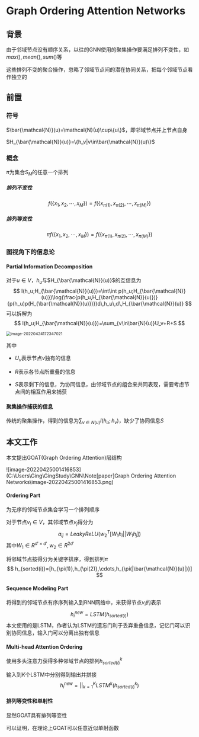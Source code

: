 

# Graph Ordering Attention Networks

## 背景

由于邻域节点没有顺序关系，以往的GNN使用的聚集操作要满足排列不变性，如$max(), mean() ,sum()$等

这些排列不变的聚合操作，忽略了邻域节点间的潜在协同关系，把每个邻域节点看作独立的

## 前置

### 符号

$\bar{\mathcal{N}}(u)=\mathcal{N}(u)\cup\{u\}$，即邻域节点并上节点自身

$H_{\bar{\mathcal{N}}(u)}=\{h_v|v\in\bar{\mathcal{N}}(u)\}$

### 概念

$\pi$为集合$S_M$的任意一个排列

##### 排列不变性

$$
f(\{x_1,x_2,\cdots,x_M\})=f(\{x_{\pi(1)},x_{\pi(2)},\cdots,x_{\pi(M)}\})
$$

##### 排列等变性

$$
\pi f(\{x_1,x_2,\cdots,x_M\})=f(\{x_{\pi(1)},x_{\pi(2)},\cdots,x_{\pi(M)}\})
$$

### 图视角下的信息论

#### Partial Information Decomposition

对于$u\in V$，$h_u$与$H_{\bar{\mathcal{N}}(u)}$的互信息为
$$
I(h_u;H_{\bar{\mathcal{N}}(u)})=\int\int p(h_u;H_{\bar{\mathcal{N}}(u)})\log(\frac{p(h_u,H_{\bar{\mathcal{N}}(u)})}{p(h_u)p(H_{\bar{\mathcal{N}}(u)})})d\,h_u\,d\,H_{\bar{\mathcal{N}}(u)}
$$
可以拆解为
$$
I(h_u;H_{\bar{\mathcal{N}}(u)})=\sum_{v\in\bar{N}(u)}U_v+R+S
$$


<img src="C:\Users\Ging\GingStudy\GNN\Note\[paper]Graph Ordering Attention Networks\image-20220424172347021.png" alt="image-20220424172347021" style="zoom:75%;" />

其中

* $U_v$表示节点$v$独有的信息

* $R$表示各节点所重叠的信息

* $S$表示剩下的信息，为协同信息，由邻域节点的组合来共同表现，需要考虑节点间的相互作用来捕获

#### 聚集操作捕获的信息

传统的聚集操作，得到的信息为$\sum_{v\in N(u)}I(h_u;h_v)$，缺少了协同信息$S$

## 本文工作

本文提出GOAT(Graph Ordering Attention)层结构

![image-20220425001416853](C:\Users\Ging\GingStudy\GNN\Note\[paper]Graph Ordering Attention Networks\image-20220425001416853.png)

#### Ordering Part

为无序的邻域节点集合学习一个排列顺序

对于节点$v_i\in V$，其邻域节点$v_j$得分为
$$
a_{ij}=LeakyReLU(w_2^T[W_1h_i||W_1h_j])
$$
其中$W_1\in R^{d'\times d'},w_2\in R^{2d'}$

将邻域节点按得分为关键字排序，得到排列$\pi$
$$
h_{sorted(i)}=[h_{\pi(1)},h_{\pi(2)},\cdots,h_{\pi(|\bar{\mathcal{N}}(u)|)}]
$$

#### Sequence Modeling Part

将得到的邻域节点有序序列输入到RNN网络中，来获得节点$v_i$的表示
$$
h_i^{new}=LSTM(h_{sorted(i)})
$$
本文使用的是LSTM，作者认为LSTM的遗忘门利于丢弃重叠信息，记忆门可以识别协同信息，输入门可以分离出独有信息

#### Multi-head Attention Ordering

使用多头注意力获得多种邻域节点的排列$h^k_{sorted(i)}$

输入到$K$个LSTM中分别得到输出并拼接
$$
h_i^{new}=||_{k=1}^KLSTM^k(h^k_{sorted(i)})
$$

#### 排列等变性和单射性

显然GOAT具有排列等变性

可以证明，在理论上GOAT可以任意近似单射函数
